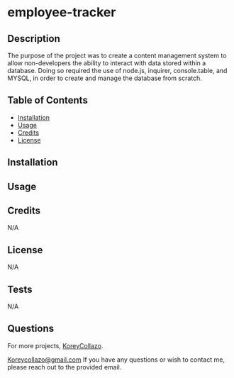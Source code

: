 # employee-tracker

## Description
The purpose of the project was to create a content management system to allow non-developers the ability to interact with data stored within a database. Doing so required the use of node.js, inquirer, console.table, and MYSQL, in order to create and manage the database from scratch. 

## Table of Contents
  - [Installation](#installation)
  - [Usage](#usage)
  - [Credits](#credits)
  - [License](#license)
  
## Installation


## Usage



## Credits   

N/A
 
## License

N/A

## Tests

N/A

## Questions
For more projects, [KoreyCollazo](#https://github.com/KoreyCollazo).

Koreycollazo@gmail.com
If you have any questions or wish to contact me, please reach out to the provided email.
